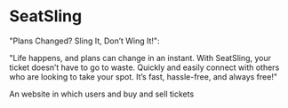 # SeatSling

"Plans Changed? Sling It, Don’t Wing It!":



"Life happens, and plans can change in an instant. With SeatSling, your ticket doesn’t have to go to waste. Quickly and easily connect with others who are looking to take your spot. It’s fast, hassle-free, and always free!"

An website in which users and buy and sell tickets 
